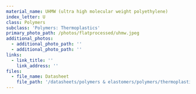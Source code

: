 ```yaml
---
material_name: UHMW (ultra high molecular weight polyethylene)
index_letter: U
class: Polymers
subclass: 'Polymers: Thermoplastics'
primary_photo_path: /photos/flatprocessed/uhmw.jpeg
additional_photos:
  - additional_photo_path: ''
  - additional_photo_path: ''
links:
  - link_title: ''
    link_address: ''
files:
  - file_name: Datasheet
    file_path: '/datasheets/polymers & elastomers/polymers/thermoplastics/polyethylene (pe).pdf'
---
```


